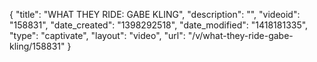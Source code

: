 {
    "title": "WHAT THEY RIDE: GABE KLING",
    "description": "",
    "videoid": "158831",
    "date_created": "1398292518",
    "date_modified": "1418181335",
    "type": "captivate",
    "layout": "video",
    "url": "\/v\/what-they-ride-gabe-kling\/158831"
}